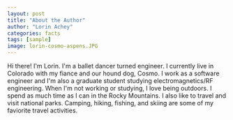 ```yaml
---
layout: post
title: "About the Author"
author: "Lorin Achey"
categories: facts
tags: [sample]
image: lorin-cosmo-aspens.JPG
---
```


Hi there! I'm Lorin. I'm a ballet dancer turned engineer. I currently live in Colorado with my fiance and our hound dog, Cosmo. I work as a software engineer and I'm also a graduate student studying electromagnetics/RF engineering. When I'm not working or studying, I love being outdoors. I spend as much time as I can in the Rocky Mountains. I also like to travel and visit national parks. Camping, hiking, fishing, and skiing are some of my faviorite travel activities.
